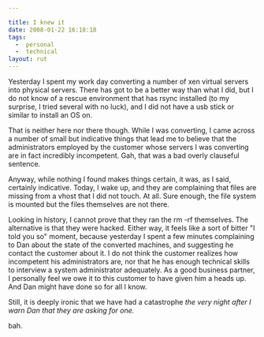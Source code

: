 ```yaml
---

title: I knew it
date: 2008-01-22 16:18:18
tags:
  -  personal
  -  technical
layout: rut
---
```


Yesterday I spent my work day converting a number of xen virtual servers into physical servers.  There has got to be a better way than what I did, but I do not know of a rescue environment that has rsync installed (to my surprise, I tried several with no luck), and I did not have a usb stick or similar to install an OS on.  

That is neither here nor there though.  While I was converting, I came across a number of small but indicative things that lead me to believe that the administrators employed by the customer whose servers I was converting are in fact incredibly incompetent.  Gah, that was a bad overly clauseful sentence.  

Anyway, while nothing I found makes things certain, it was, as I said, certainly indicative.  Today, I wake up, and they are complaining that files are missing from a vhost that I did not touch.  At all.  Sure enough, the file system is mounted but the files themselves are not there.  

Looking in history, I cannot prove that they ran the rm -rf themselves.  The alternative is that they were hacked.  Either way, it feels like a sort of bitter "I told you so" moment, because yesterday I spent a few minutes complaining to Dan about the state of the converted machines, and suggesting he contact the customer about it.  I do not think the customer realizes how incompetent his administrators are, nor that he has enough technical skills to interview a system administrator adequately.  As a good business partner, I personally feel we owe it to this customer to have given him a heads up.  And Dan might have done so for all I know.

Still, it is deeply ironic that we have had a catastrophe *the very night after I warn Dan that they are asking for one.*

bah.

